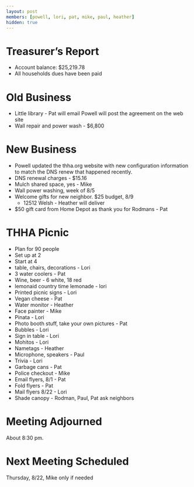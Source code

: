 ```yaml
---
layout: post
members: [powell, lori, pat, mike, paul, heather]
hidden: true
---
```

# Treasurer’s Report
- Account balance: $25,219.78
- All households dues have been paid

# Old Business
- Little library - Pat will email Powell will post the agreement on the web site
- Wall repair and power wash - $6,800

# New Business
* Powell updated the thha.org website with new configuration information to match the DNS renew that happened recently.
* DNS renewal charges - $15.16
* Mulch shared space, yes - Mike
* Wall power washing, week of 8/5
* Welcome gifts for new neighbor.  $25 budget, 8/9
  - 12512 Welsh - Heather will deliver
* $50 gift card from Home Depot as thank you for Rodmans - Pat

# THHA Picnic
- Plan for 90 people
- Set up at 2
- Start at 4
- table, chairs, decorations - Lori
- 3 water coolers - Pat
- Wine, beer - 6 white, 18 red
- lemonaid country time lemonade - lori
- Printed picnic signs - Lori
- Vegan cheese - Pat
- Water monitor - Heather
- Face painter - Mike
- Pinata - Lori
- Photo booth stuff, take your own pictures - Pat
- Bubbles - Lori
- Sign in table - Lori
- Mohitos - Lori
- Nametags - Heather
- Microphone, speakers - Paul
- Trivia - Lori
- Garbage cans - Pat
- Police checkout - Mike
- Email flyers, 8/1 - Pat
- Fold flyers - Pat
- Mail flyers 8/22 - Lori
- Shade canopy - Rodman, Paul, Pat ask neighbors

# Meeting Adjourned
About 8:30 pm.

# Next Meeting Scheduled
Thursday, 8/22, Mike only if needed
